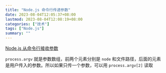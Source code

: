 ```yaml
---
title: "Node.js 命令行传递参数"
date: 2023-08-04T12:05:37+08:00
lastmod: 2023-08-04T12:08:19+08:00
categories: ["技术"]
tags: ["Node.js"]
summary: ""
---
```


[Node.js 从命令行接收参数](https://dev.nodejs.cn/learn/nodejs-accept-arguments-from-the-command-line/)

`process.argv` 就是参数数组，前两个元素分别是 `node` 和文件路径，后面的元素是用户传入的参数。所以如果只传一个参数，可以用 `process.argv[2]` 读取
